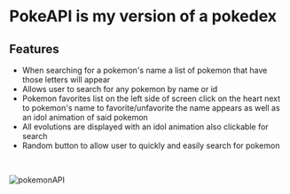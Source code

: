 <h1>PokeAPI is my version of a pokedex</h1>

<h2>Features</h2>

<ul>
  <li>When searching for a pokemon's name a list of  pokemon that have those letters will appear</li>
  <li>Allows user to search for any pokemon by name or id</li>
  <li>Pokemon favorites list on the left side of screen click on the heart next to pokemon's name to favorite/unfavorite the name appears as well as an idol animation of said pokemon</li>
  <li>All evolutions are displayed with an idol animation also clickable for search</li>
  <li>Random button to allow user to quickly and easily search for pokemon</li>
</ul>
<br/>

![pokemonAPI](https://github.com/JeremyLapham/PokeAPI/assets/116022074/80d0d821-8e2d-4304-b8ef-8b6dca747f03)
